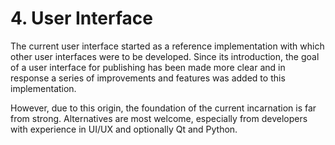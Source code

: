 
# 4. User Interface

The current user interface started as a reference implementation with which other user interfaces were to be developed. Since its introduction, the goal of a user interface for publishing has been made more clear and in response a series of improvements and features was added to this implementation.

However, due to this origin, the foundation of the current incarnation is far from strong. Alternatives are most welcome, especially from developers with experience in UI/UX and optionally Qt and Python.
